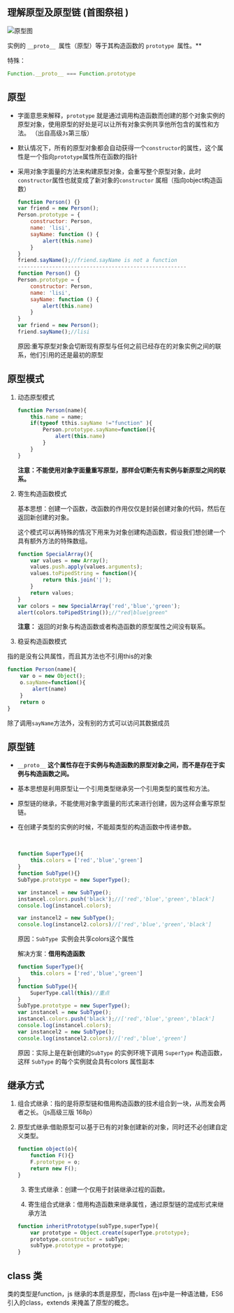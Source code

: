 ##  理解原型及原型链 (首图祭祖 )

![原型图](http://img.pzhuweb.cn/prototype.png)

实例的 `__proto__ `属性（原型）等于其构造函数的 `prototype `属性。**

特殊：

```js
Function.__proto__ === Function.prototype
```



## 原型

* 字面意思来解释，`prototype` 就是通过调用构造函数而创建的那个对象实例的原型对象，使用原型的好处是可以让所有对象实例共享他所包含的属性和方法。 （出自高级`Js`第三版）

* 默认情况下，所有的原型对象都会自动获得一个`constructor`的属性，这个属性是一个指向`prototype`属性所在函数的指针

* 采用对象字面量的方法来构建原型对象，会重写整个原型对象，此时`constructor`属性也就变成了新对象的`constructor` 属相（指向object构造函数）

  ```js
  function Person() {}
  var friend = new Person();
  Person.prototype = {
      constructor: Person,
      name: 'lisi',
      sayName: function () {
          alert(this.name)
      }
  }
  friend.sayName();//friend.sayName is not a function
  ------------------------------------------------------
  function Person() {}
  Person.prototype = {
      constructor: Person,
      name: 'lisi',
      sayName: function () {
          alert(this.name)
      }
  }
  var friend = new Person();
  friend.sayName();//lisi
  ```

  原因:重写原型对象会切断现有原型与任何之前已经存在的对象实例之间的联系，他们引用的还是最初的原型

## 原型模式

1. 动态原型模式

   ```js
   function Person(name){
       this.name = name;
       if(typeof tthis.sayName !="function" ){
           Person.prototype.sayName=function(){
               alert(this.name)
           }
       }
   }
   ```

   **注意：不能使用对象字面量重写原型，那样会切断先有实例与新原型之间的联系。**

2. 寄生构造函数模式

   基本思想：创建一个函数，改函数的作用仅仅是封装创建对象的代码，然后在返回新创建的对象。

   这个模式可以再特殊的情况下用来为对象创建构造函数，假设我们想创建一个具有额外方法的特殊数组。

   ```js
   function SpecialArray(){
       var values = new Array();
       values.push.apply(values.arguments);
       values.toPipedString = function(){
           return this.join('|');
       }
       return values;
   }
   var colors = new SpecialArray('red','blue','green');
   alert(colors.toPipedString());//"red|blue|green"
   ```

   **注意：** 返回的对象与构造函数或者构造函数的原型属性之间没有联系。

3.  稳妥构造函数模式

   指的是没有公共属性，而且其方法也不引用this的对象

   ```js
   function Person(name){
       var o = new Object();
       o.sayName=function(){
           alert(name)
       }
       return o
   }
   ```

   除了调用`sayName`方法外，没有别的方式可以访问其数据成员

## 原型链

* `__proto__` **这个属性存在于实例与构造函数的原型对象之间，而不是存在于实例与构造函数之间。**

* 基本思想是利用原型让一个引用类型继承另一个引用类型的属性和方法。

* 原型链的继承，不能使用对象字面量的形式来进行创建，因为这样会重写原型链。

* 在创建子类型的实例的时候，不能超类型的构造函数中传递参数。

  ​	

  ```js
  function SuperType(){
      this.colors = ['red','blue','green']
  }
  function SubType(){}
  SubType.prototype = new SuperType();
  
  var instancel = new SubType();
  instancel.colors.push('black');//['red','blue','green','black']
  console.log(instancel.colors);
  
  var instancel2 = new SubType();
  console.log(instancel2.colors)//['red','blue','green','black']
  ```

  原因：`SubType `实例会共享colors这个属性

  解决方案：**借用构造函数**

  ```js
  function SuperType(){
      this.colors = ['red','blue','green']
  }
  function SubType(){
      SuperType.call(this)//重点
  }
  SubType.prototype = new SuperType();
  var instancel = new SubType();
  instancel.colors.push('black');//['red','blue','green','black']
  console.log(instancel.colors);
  var instancel2 = new SubType();
  console.log(instancel2.colors)//['red','blue','green']
  ```

  原因：实际上是在新创建的`SubType` 的实例环境下调用 `SuperType` 构造函数，这样 `SubType` 的每个实例就会具有colors 属性副本​	

## 继承方式

 1. 组合式继承：指的是将原型链和借用构造函数的技术组合到一块，从而发会两者之长。（js高级三版 168p）

 2. 原型式继承:借助原型可以基于已有的对象创建新的对象，同时还不必创建自定义类型。

    ```js
    function object(o){
        function F(){}
        F.prototype = o;
        return new F();
    }
    ```

	3. 寄生式继承：创建一个仅用于封装继承过程的函数。

	4.  寄生组合式继承：借用构造函数来继承属性，通过原型链的混成形式来继承方法

    ```js
    function inheritPrototype(subType,superType){
        var prototype = Object.create(superType.prototype);
        prototype.constructor = subType;
        subType.prototype = prototype;
    }
    ```

    

## class 类

类的类型是function，js 继承的本质是原型，而class 在js中是一种语法糖，ES6 引入的class，extends 来掩盖了原型的概念。

